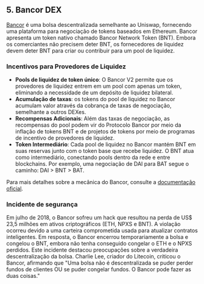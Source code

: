 ## 5. Bancor DEX

[Bancor](https://www.bancor.network/) é uma bolsa descentralizada semelhante ao Uniswap, fornecendo uma plataforma para negociação de tokens baseados em Ethereum. Bancor apresenta um token nativo chamado Bancor Network Token (BNT). Embora os comerciantes não precisem deter BNT, os fornecedores de liquidez devem deter BNT para criar ou contribuir para um pool de liquidez.

### Incentivos para Provedores de Liquidez

- **Pools de liquidez de token único**: O Bancor V2 permite que os provedores de liquidez entrem em um pool com apenas um token, eliminando a necessidade de um depósito de liquidez bilateral.
- **Acumulação de taxas**: os tokens do pool de liquidez no Bancor acumulam valor através da cobrança de taxas de negociação, semelhante a outros DEXes.
- **Recompensas Adicionais**: Além das taxas de negociação, as recompensas do pool podem vir do Protocolo Bancor por meio da inflação de tokens BNT e de projetos de tokens por meio de programas de incentivo de provedores de liquidez.
- **Token Intermediário**: Cada pool de liquidez no Bancor mantém BNT em suas reservas junto com o token base que recebe liquidez. O BNT atua como intermediário, conectando pools dentro da rede e entre blockchains. Por exemplo, uma negociação de DAI para BAT segue o caminho: DAI > BNT > BAT.

Para mais detalhes sobre a mecânica do Bancor, consulte a [documentação oficial](https://support.bancor.network/hc/en-us/sections/360000256751-Bancor-Network).

### Incidente de segurança

Em julho de 2018, o Bancor sofreu um hack que resultou na perda de US$ 23,5 milhões em ativos criptográficos (ETH, NPXS e BNT). A violação ocorreu devido a uma carteira comprometida usada para atualizar contratos inteligentes. Em resposta, o Bancor encerrou temporariamente a bolsa e congelou o BNT, embora não tenha conseguido congelar o ETH e o NPXS perdidos. Este incidente destacou preocupações sobre a verdadeira descentralização da bolsa. Charlie Lee, criador do Litecoin, criticou o Bancor, afirmando que "Uma bolsa não é descentralizada se puder perder fundos de clientes OU se puder congelar fundos. O Bancor pode fazer as duas coisas."